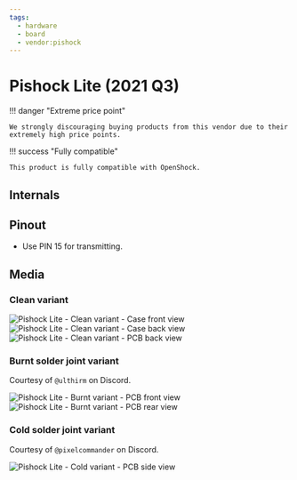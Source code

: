 ```yaml
---
tags:
  - hardware
  - board
  - vendor:pishock
---
```


# Pishock Lite (2021 Q3)

!!! danger "Extreme price point"

    We strongly discouraging buying products from this vendor due to their extremely high price points. 

!!! success "Fully compatible"

    This product is fully compatible with OpenShock.

## Internals

## Pinout
- Use PIN 15 for transmitting.

## Media

### Clean variant

![Pishock Lite - Clean variant - Case front view](/static/pishock-lite/clean-case-front.jpg)
![Pishock Lite - Clean variant - Case back view](/static/pishock-lite/clean-case-back.jpg)
![Pishock Lite - Clean variant - PCB back view](/static/pishock-lite/clean-pcb-back.jpg)

### Burnt solder joint variant

Courtesy of `@ulthirm` on Discord.

![Pishock Lite - Burnt variant - PCB front view](/static/pishock-lite/burnt-pcb-front.jpg)
![Pishock Lite - Burnt variant - PCB rear view](/static/pishock-lite/burnt-pcb-back.jpg)

### Cold solder joint variant

Courtesy of `@pixelcommander` on Discord.

![Pishock Lite - Cold variant - PCB side view](/static/pishock-lite/cold-pcb-side.jpg)